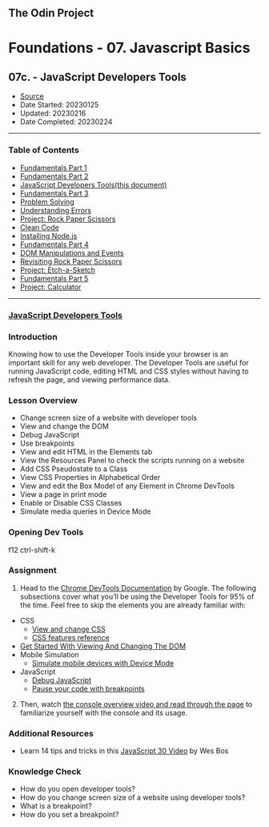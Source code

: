 ## The Odin Project

# Foundations - 07. Javascript Basics
## 07c. - JavaScript Developers Tools

  - [Source](https://www.theodinproject.com/paths/foundations/courses/foundations)
  - Date Started: 20230125
  - Updated: 20230216
  - Date Completed: 20230224
---

### Table of Contents

  - [Fundamentals Part 1](07a_fundamentals_pt1.md)
  - [Fundamentals Part 2](07b_fundamentals_pt2.md)
  - [JavaScript Developers Tools(this document)](07c_javascript_developers_tools.md)
  - [Fundamentals Part 3](07d_fundamentals_pt3.md)
  - [Problem Solving](07e_problem_solving.md)
  - [Understanding Errors](07f_understanding_errors.md)
  - [Project: Rock Paper Scissors](07g_Project_Rock_Paper_Scissors.md)
  - [Clean Code](07h_clean_code.md)
  - [Installing Node.js](07i_installing_nodejs.md)
  - [Fundamentals Part 4](07j_fundamentals_pt4.md)
  - [DOM Manipulations and Events](07k_dom_manipulation_and_events.md)
  - [Revisiting Rock Paper Scissors](07l_revisiting_rock_paper_scissors.md)
  - [Project: Etch-a-Sketch](07m_Project_Etch-a-Sketch.md)
  - [Fundamentals Part 5](07n_fundamentals_pt5.md)
  - [Project: Calculator](07o_Project_Calculator.md)

---
### [JavaScript Developers Tools](https://www.theodinproject.com/lessons/foundations-javascript-developer-tools)

### Introduction

Knowing how to use the Developer Tools inside your browser is an important skill for any web developer. The Developer Tools are useful for running JavaScript code, editing HTML and CSS styles without having to refresh the page, and viewing performance data.

### Lesson Overview

  - Change screen size of a website with developer tools
  - View and change the DOM
  - Debug JavaScript
  - Use breakpoints
  - View and edit HTML in the Elements tab
  - View the Resources Panel to check the scripts running on a website
  - Add CSS Pseudostate to a Class
  - View CSS Properties in Alphabetical Order
  - View and edit the Box Model of any Element in Chrome DevTools
  - View a page in print mode
  - Enable or Disable CSS Classes
  - Simulate media queries in Device Mode
  
### Opening Dev Tools

f12
ctrl-shift-k

### Assignment

1. Head to the [Chrome DevTools Documentation](https://developer.chrome.com/docs/devtools/) by Google. The following subsections cover what you’ll be using the Developer Tools for 95% of the time. Feel free to skip the elements you are already familiar with:
  - CSS
    - [View and change CSS](https://developer.chrome.com/docs/devtools/css/)
    - [CSS features reference](https://developer.chrome.com/docs/devtools/css/reference/)
  - [Get Started With Viewing And Changing The DOM](https://developer.chrome.com/docs/devtools/dom/)
  - Mobile Simulation
    - [Simulate mobile devices with Device Mode](https://developer.chrome.com/docs/devtools/device-mode/)
  - JavaScript
    - [Debug JavaScript](https://developer.chrome.com/docs/devtools/javascript/)
    - [Pause your code with breakpoints](https://developer.chrome.com/docs/devtools/javascript/breakpoints/)
2. Then, watch [the console overview video and read through the page](https://developer.chrome.com/docs/devtools/console/) to familiarize yourself with the console and its usage.
  
### Additional Resources

  - Learn 14 tips and tricks in this [JavaScript 30 Video](https://www.youtube.com/watch?v=xkzDaKwinA8)  by Wes Bos

### Knowledge Check

  - How do you open developer tools?
  - How do you change screen size of a website using developer tools?
  - What is a breakpoint?
  - How do you set a breakpoint?

